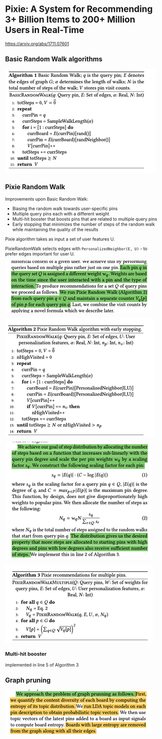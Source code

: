 # Pixie: A System for Recommending 3+ Billion Items to 200+ Million Users in Real-Time


https://arxiv.org/abs/1711.07601


## Basic Random Walk algorithms

![](../../../attachments/2021-05-06-16-13-07.png)

## Pixie Random Walk
Improvements upon Basic Random Walk:
* Biasing the random walk towards user-specific pins
* Multiple query pins each with a different weight
* Multi-hit booster that boosts pins that are related to multiple query pins
* Early stopping that minimizes the number of steps of the random walk while maintaining the quality of the results

Pixie algorithm takes as input a set of user features U.

PixieRandomWalk selects edges with `PersonalizedNeighbor(E, U)` - to prefer edges important for user U.

![](../../../attachments/2021-05-06-16-25-21.png)

![](../../../attachments/2021-05-06-16-23-59.png)

![](../../../attachments/2021-05-06-16-27-29.png)

![](../../../attachments/2021-05-06-16-24-10.png)


### Multi-hit booster
implemented in line 5 of Algorithm 3


## Graph pruning
![](../../../attachments/2021-05-06-16-32-39.png)